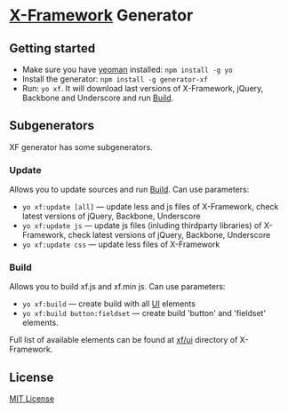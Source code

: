
# [X-Framework](https://github.com/epam/x-framework) Generator


## Getting started
- Make sure you have [yeoman](https://github.com/yeoman/yo) installed:
    `npm install -g yo`
- Install the generator: `npm install -g generator-xf`
- Run: `yo xf`. It will download last versions of X-Framework, jQuery, Backbone and Underscore and run [Build](#build).

## Subgenerators
XF generator has some subgenerators.

### Update
Allows you to update sources and run [Build](#build). Can use parameters:
- `yo xf:update [all]` — update less and js files of X-Framework, check latest versions of jQuery, Backbone, Underscore
- `yo xf:update js` — update js files (inluding thirdparty libraries) of X-Framework, check latest versions of jQuery, Backbone, Underscore
- `yo xf:update css` — update less files of X-Framework

### Build
Allows you to build xf.js and xf.min js. Can use parameters:
- `yo xf:build` — create build with all [UI](https://github.com/epam/x-framework/tree/master/xf/ui) elements
- `yo xf:build button:fieldset` — create build 'button' and 'fieldset' elements.

Full list of available elements can be found at [xf/ui](https://github.com/epam/x-framework/tree/master/xf/ui) directory of X-Framework.

## License
[MIT License](http://en.wikipedia.org/wiki/MIT_License)
